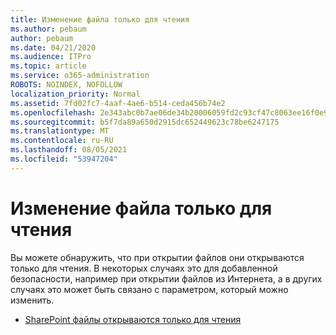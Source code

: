 ```yaml
---
title: Изменение файла только для чтения
ms.author: pebaum
author: pebaum
ms.date: 04/21/2020
ms.audience: ITPro
ms.topic: article
ms.service: o365-administration
ROBOTS: NOINDEX, NOFOLLOW
localization_priority: Normal
ms.assetid: 7fd02fc7-4aaf-4ae6-b514-ceda456b74e2
ms.openlocfilehash: 2e343abc0b7ae06de34b20006059fd2c93cf47c8063ee16f0e9e1ab273e1ee4d
ms.sourcegitcommit: b5f7da89a650d2915dc652449623c78be6247175
ms.translationtype: MT
ms.contentlocale: ru-RU
ms.lasthandoff: 08/05/2021
ms.locfileid: "53947204"
---
```

# <a name="edit-a-read-only-file"></a>Изменение файла только для чтения

Вы можете обнаружить, что при открытии файлов они открываются только для чтения. В некоторых случаях это для добавленной безопасности, например при открытии файлов из Интернета, а в других случаях это может быть связано с параметром, который можно изменить.

- [SharePoint файлы открываются только для чтения](https://docs.microsoft.com/sharepoint/troubleshoot/lists-and-libraries/files-open-as-read-only-and-cannot-check-in-or-out)
